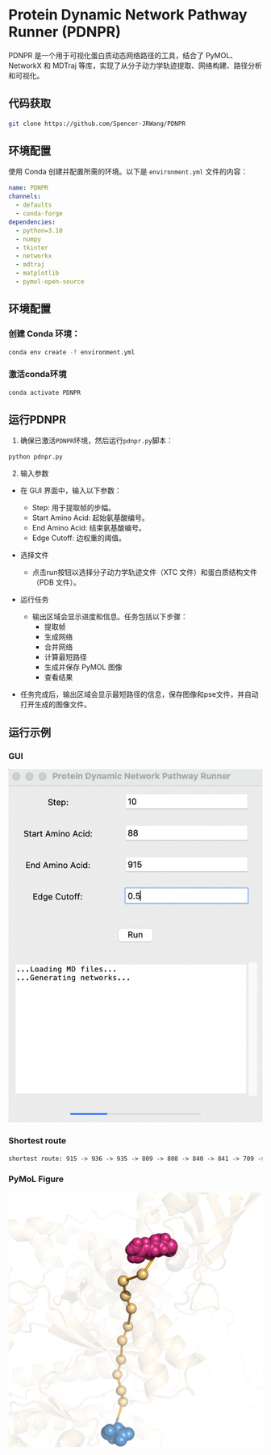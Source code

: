 # Protein Dynamic Network Pathway Runner (PDNPR)

PDNPR 是一个用于可视化蛋白质动态网络路径的工具，结合了 PyMOL、NetworkX 和 MDTraj 等库，实现了从分子动力学轨迹提取、网络构建、路径分析和可视化。

## 代码获取
```sh
git clone https://github.com/Spencer-JRWang/PDNPR
```

## 环境配置

使用 Conda 创建并配置所需的环境。以下是 `environment.yml` 文件的内容：

```yaml
name: PDNPR
channels:
  - defaults
  - conda-forge
dependencies:
  - python=3.10
  - numpy
  - tkinter
  - networkx
  - mdtraj
  - matplotlib
  - pymol-open-source
```

## 环境配置
### 创建 Conda 环境：
```sh
conda env create -f environment.yml
```
### 激活conda环境
```sh
conda activate PDNPR
```
## 运行PDNPR
1. 确保已激活`PDNPR`环境，然后运行`pdnpr.py`脚本：
```sh
python pdnpr.py
```

2. 输入参数    
- 在 GUI 界面中，输入以下参数：
   - Step: 用于提取帧的步幅。
   - Start Amino Acid: 起始氨基酸编号。
   - End Amino Acid: 结束氨基酸编号。
   - Edge Cutoff: 边权重的阈值。
- 选择文件
   - 点击run按钮以选择分子动力学轨迹文件（XTC 文件）和蛋白质结构文件（PDB 文件）。

- 运行任务
   - 输出区域会显示进度和信息。任务包括以下步骤：
        - 提取帧
        - 生成网络
        - 合并网络
        - 计算最短路径
        - 生成并保存 PyMOL 图像
        - 查看结果
- 任务完成后，输出区域会显示最短路径的信息，保存图像和pse文件，并自动打开生成的图像文件。

## 运行示例
### GUI
![Figure_run](Example/Output/run.png)
### Shortest route
```txt
shortest route: 915 -> 936 -> 935 -> 809 -> 808 -> 840 -> 841 -> 709 -> 708 -> 747 -> 743 -> 8
```
### PyMoL Figure
![Figure_exp](Example/Output/pymol_fig.png)
